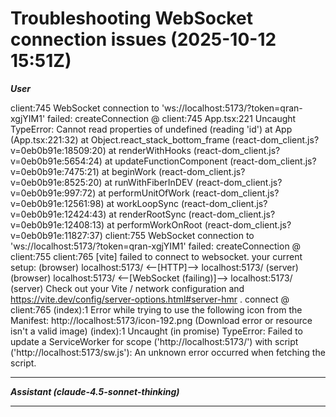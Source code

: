 <!-- Generated by SpecStory -->

<!-- cursor Session 7d9133f7-5ef6-4061-931e-3dfc6c84dc76 (2025-10-12 15:51Z) -->

# Troubleshooting WebSocket connection issues (2025-10-12 15:51Z)

_**User**_

client:745 WebSocket connection to 'ws://localhost:5173/?token=qran-xgjYIM1' failed: 
createConnection @ client:745
App.tsx:221 Uncaught TypeError: Cannot read properties of undefined (reading 'id')
    at App (App.tsx:221:32)
    at Object.react_stack_bottom_frame (react-dom_client.js?v=0eb0b91e:18509:20)
    at renderWithHooks (react-dom_client.js?v=0eb0b91e:5654:24)
    at updateFunctionComponent (react-dom_client.js?v=0eb0b91e:7475:21)
    at beginWork (react-dom_client.js?v=0eb0b91e:8525:20)
    at runWithFiberInDEV (react-dom_client.js?v=0eb0b91e:997:72)
    at performUnitOfWork (react-dom_client.js?v=0eb0b91e:12561:98)
    at workLoopSync (react-dom_client.js?v=0eb0b91e:12424:43)
    at renderRootSync (react-dom_client.js?v=0eb0b91e:12408:13)
    at performWorkOnRoot (react-dom_client.js?v=0eb0b91e:11827:37)
client:755 WebSocket connection to 'ws://localhost:5173/?token=qran-xgjYIM1' failed: 
createConnection @ client:755
client:765 [vite] failed to connect to websocket.
your current setup:
  (browser) localhost:5173/ <--[HTTP]--> localhost:5173/ (server)
  (browser) localhost:5173/ <--[WebSocket (failing)]--> localhost:5173/ (server)
Check out your Vite / network configuration and https://vite.dev/config/server-options.html#server-hmr .
connect @ client:765
(index):1 Error while trying to use the following icon from the Manifest: http://localhost:5173/icon-192.png (Download error or resource isn't a valid image)
(index):1 Uncaught (in promise) TypeError: Failed to update a ServiceWorker for scope ('http://localhost:5173/') with script ('http://localhost:5173/sw.js'): An unknown error occurred when fetching the script.


---

_**Assistant (claude-4.5-sonnet-thinking)**_



---

